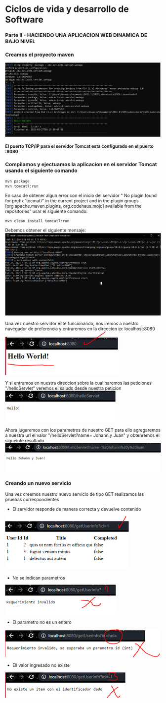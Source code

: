 # Ciclos de vida y desarrollo de Software

### Parte II - HACIENDO UNA APLICACION WEB DINAMICA DE BAJO NIVEL

### Creamos el proyecto maven
![Creation image](img/creation.PNG)

#### El puerto TCP/IP para el servidor Tomcat esta configurado en el puerto :8080

### Compilamos y ejectuamos la aplicacion en el servidor Tomcat usando el siguiente comando

```
mvn package 
mvn tomcat7:run
```

En caso de obtener algun error con el inicio del servidor " No plugin found for prefix 'tocmat7' in the current project and in the plugin groups [org.apache.maven.plugins, org.codehaus.mojo] available from the repositories"
usar el siguiente comando:
```
mvn clean install tomcat7:run
```
Debemos obtener el siguiente mensaje:
![](img/server.PNG)

Una vez nuestro servidor este funcionando, nos iremos a nuestro navegador de 
preferencia y entraremos en la direccion ip: localhost:8080
![](img/helloWorld.PNG)

Y si entramos en nuestra direccion sobre la cual haremos las peticiones "/helloServlet"
veremos el saludo desde nuestra peticion
![hello servlet](img/helloServlet.PNG)

Ahora jugaremos con los parametros de nuestro GET para ello agregaremos a nuestra
url el valor "/helloServlet?name= Johann y Juan" y obtenremos el sigueinte resultado
![hello double](img/greetingDouble.PNG)

### Creando un nuevo servicio 

Una vez creemos nuestro nuevo servicio de tipo GET realizamos las pruebas correspondientes

- El servidor responde de manera correcta y devuelve contenido

![](img/serviceOK.PNG)

- No se indican parametros

![](img/noParams.PNG)

- El parametro no es un entero

![](img/formatError.PNG)

- Ell valor ingresado no existe

![](img/errorFound.PNG)

